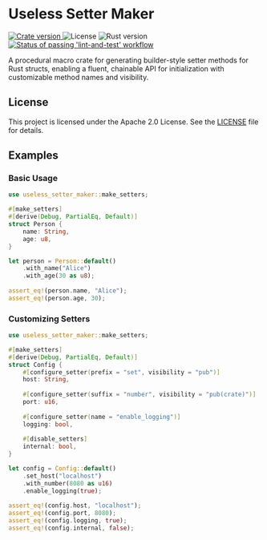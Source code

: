 # Useless Setter Maker

<p align="left">
    <a href="https://crates.io/crates/useless-setter-maker">
        <img src="https://img.shields.io/crates/v/useless_setter_maker" alt="Crate version">
    </a>
    <a>
        <img src="https://img.shields.io/badge/license-Apache 2.0-green?logo=rust" alt="License">
    </a>
    <a>
        <img src="https://img.shields.io/badge/rust-1.85.0-green?logo=rust" alt="Rust version">
    </a>
    <a href="https://github.com/madnoberson/useless-macros/actions/workflows/lint-and-test.yaml" target="_blank">
        <img src="https://img.shields.io/github/actions/workflow/status/madnoberson/useless-macros/lint-and-test.yaml?logo=github" alt="Status of passing 'lint-and-test' workflow">
    </a>
</p>

A procedural macro crate for generating builder-style setter methods for Rust structs, enabling a fluent, chainable API for initialization with customizable method names and visibility.

## License

This project is licensed under the Apache 2.0 License. See the [LICENSE](LICENSE) file for details.

## Examples

### Basic Usage
```rust
use useless_setter_maker::make_setters;

#[make_setters]
#[derive(Debug, PartialEq, Default)]
struct Person {
    name: String,
    age: u8,
}

let person = Person::default()
    .with_name("Alice")
    .with_age(30 as u8);
    
assert_eq!(person.name, "Alice");
assert_eq!(person.age, 30);
```

### Customizing Setters
```rust
use useless_setter_maker::make_setters;

#[make_setters]
#[derive(Debug, PartialEq, Default)]
struct Config {
    #[configure_setter(prefix = "set", visibility = "pub")]
    host: String,
    
    #[configure_setter(suffix = "number", visibility = "pub(crate)")]
    port: u16,
    
    #[configure_setter(name = "enable_logging")]
    logging: bool,
    
    #[disable_setters]
    internal: bool,
}

let config = Config::default()
    .set_host("localhost")
    .with_number(8080 as u16)
    .enable_logging(true);
    
assert_eq!(config.host, "localhost");
assert_eq!(config.port, 8080);
assert_eq!(config.logging, true);
assert_eq!(config.internal, false);
```
